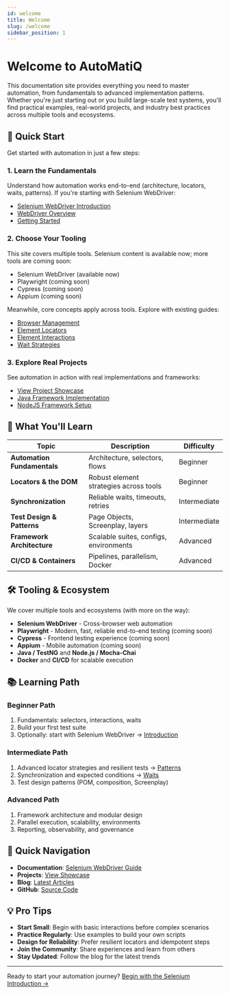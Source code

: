 ```yaml
---
id: welcome
title: Welcome
slug: /welcome
sidebar_position: 1
---
```


# Welcome to AutoMatiQ

This documentation site provides everything you need to master automation, from fundamentals to advanced implementation patterns. Whether you're just starting out or you build large-scale test systems, you'll find practical examples, real-world projects, and industry best practices across multiple tools and ecosystems.

## 🚀 Quick Start

Get started with automation in just a few steps:

### **1. Learn the Fundamentals**

Understand how automation works end-to-end (architecture, locators, waits, patterns). If you're starting with Selenium WebDriver:

- [Selenium WebDriver Introduction](/docs/intro)
- [WebDriver Overview](/docs/overview)
- [Getting Started](/docs/getting-started)

### **2. Choose Your Tooling**

This site covers multiple tools. Selenium content is available now; more tools are coming soon:

- Selenium WebDriver (available now)
- Playwright (coming soon)
- Cypress (coming soon)
- Appium (coming soon)

Meanwhile, core concepts apply across tools. Explore with existing guides:

- [Browser Management](/docs/browser-initialization)
- [Element Locators](/docs/locator-types)
- [Element Interactions](/docs/webelements-methods)
- [Wait Strategies](/docs/wait-types)

### **3. Explore Real Projects**

See automation in action with real implementations and frameworks:

- [View Project Showcase](/projects)
- [Java Framework Implementation](/blog/selenium-framework-java)
- [NodeJS Framework Setup](/blog/selenium-framework-javascript)

## 🎯 What You'll Learn

| Topic                       | Description                            | Difficulty   |
| --------------------------- | -------------------------------------- | ------------ |
| **Automation Fundamentals** | Architecture, selectors, flows         | Beginner     |
| **Locators & the DOM**      | Robust element strategies across tools | Beginner     |
| **Synchronization**         | Reliable waits, timeouts, retries      | Intermediate |
| **Test Design & Patterns**  | Page Objects, Screenplay, layers       | Intermediate |
| **Framework Architecture**  | Scalable suites, configs, environments | Advanced     |
| **CI/CD & Containers**      | Pipelines, parallelism, Docker         | Advanced     |

## 🛠️ Tooling & Ecosystem

We cover multiple tools and ecosystems (with more on the way):

- **Selenium WebDriver** - Cross-browser web automation
- **Playwright** - Modern, fast, reliable end-to-end testing (coming soon)
- **Cypress** - Frontend testing experience (coming soon)
- **Appium** - Mobile automation (coming soon)
- **Java / TestNG** and **Node.js / Mocha-Chai**
- **Docker** and **CI/CD** for scalable execution

## 📚 Learning Path

### **Beginner Path**

1. Fundamentals: selectors, interactions, waits
2. Build your first test suite
3. Optionally: start with Selenium WebDriver → [Introduction](/docs/intro)

### **Intermediate Path**

1. Advanced locator strategies and resilient tests → [Patterns](/docs/locator-patterns)
2. Synchronization and expected conditions → [Waits](/docs/expected-conditions)
3. Test design patterns (POM, composition, Screenplay)

### **Advanced Path**

1. Framework architecture and modular design
2. Parallel execution, scalability, environments
3. Reporting, observability, and governance

## 🔗 Quick Navigation

- **Documentation**: [Selenium WebDriver Guide](/docs/intro)
- **Projects**: [View Showcase](/projects)
- **Blog**: [Latest Articles](/blog)
- **GitHub**: [Source Code](https://github.com/harryvn/automatiq)

## 💡 Pro Tips

- **Start Small**: Begin with basic interactions before complex scenarios
- **Practice Regularly**: Use examples to build your own scripts
- **Design for Reliability**: Prefer resilient locators and idempotent steps
- **Join the Community**: Share experiences and learn from others
- **Stay Updated**: Follow the blog for the latest trends

---

Ready to start your automation journey? [Begin with the Selenium Introduction →](/docs/intro)
